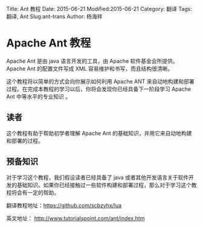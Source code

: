 Title: Ant 教程
Date: 2015-06-21
Modified:2015-06-21
Category: 翻译
Tags: 翻译, Ant
Slug:ant-trans
Author: 杨海祥

# Apache Ant 教程

Apache Ant 是由 java 语言开发的工具，由 Apache 软件基金会所提供。 Apache Ant 的配置文件写成 XML 容易维护和书写，而且结构很清晰。

这个教程将以简单的方式会向你展示如何利用 Apache ANT 来自动地构建和部署过程。在完成本教程的学习以后，你将会发现你已经具备下一阶段学习 Apache Ant 中等水平的专业知识 。

## 读者

这个教程有助于帮助初学者理解 Apache Ant 的基础知识，并用它来自动地构建和部署的过程。

## 预备知识

对于学习这个教程，我们假设读者已经具备了 java 或者其他开发语言关于软件开发的基础知识。如果你已经接触过一些软件构建和部署过程，那么对于学习这个教程将会有一定的帮助。  


翻译教程地址：<a href = "https://github.com/scbzyhx/ant">https://github.com/scbzyhx/lua</a>

英文地址： <http://www.tutorialspoint.com/ant/index.htm> 
